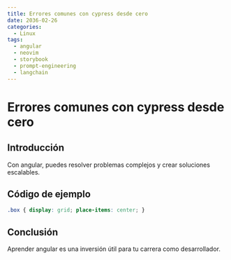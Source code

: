 ```yaml
---
title: Errores comunes con cypress desde cero
date: 2036-02-26
categories:
  - Linux
tags:
  - angular
  - neovim
  - storybook
  - prompt-engineering
  - langchain
---
```


# Errores comunes con cypress desde cero

## Introducción

Con angular, puedes resolver problemas complejos y crear soluciones escalables.

## Código de ejemplo

```css
.box { display: grid; place-items: center; }
```

## Conclusión

Aprender angular es una inversión útil para tu carrera como desarrollador.